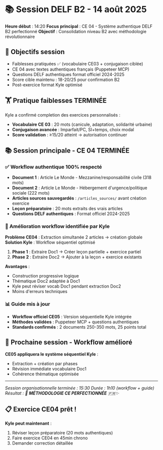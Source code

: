 # 📚 Session DELF B2 - 14 août 2025

**Heure début** : 14:20
**Focus principal** : CE 04 - Système authentique DELF B2 perfectionné
**Objectif** : Consolidation niveau B2 avec méthodologie révolutionnaire

## 🎯 Objectifs session
- Faiblesses pratiquées ✅ (vocabulaire CE03 + conjugaison ciblée)
- CE 04 avec textes authentiques français (Puppeteer MCP)
- Questions DELF authentiques format officiel 2024-2025
- Score cible maintenu : 18-20/25 pour confirmation B2
- Post-exercice format Kyle optimisé

## 🏋️ Pratique faiblesses TERMINÉE
Kyle a confirmé completion des exercices personnalisés :
- **Vocabulaire CE 03** : 20 mots (canicule, adaptation, solidarité urbaine)
- **Conjugaison avancée** : Imparfait/PC, SI+temps, choix modal
- **Score validation** : ≥15/20 atteint → autorisation continuer

## 📚 Session principale - CE 04 TERMINÉE

### ✅ Workflow authentique 100% respecté
- **Document 1** : Article Le Monde - Mezzanine/responsabilité civile (318 mots)
- **Document 2** : Article Le Monde - Hébergement d'urgence/politique sociale (222 mots)
- **Articles sources sauvegardés** : `/articles_sources/` avant création exercice
- **Leçon préparatoire** : 20 mots extraits des vrais articles
- **Questions DELF authentiques** : Format officiel 2024-2025

### 🔧 Amélioration workflow identifiée par Kyle
**Problème CE04** : Extraction simultanée 2 articles → création globale
**Solution Kyle** : Workflow séquentiel optimisé
1. **Phase 1** : Extraire Doc1 → Créer leçon partielle + exercice partiel
2. **Phase 2** : Extraire Doc2 → Ajouter à la leçon + exercice existants

**Avantages** :
- Construction progressive logique
- Thématique Doc2 adaptée à Doc1
- Kyle peut réviser vocab Doc1 pendant extraction Doc2
- Moins d'erreurs techniques

### 📊 Guide mis à jour
- **Workflow officiel CE05** : Version séquentielle Kyle intégrée
- **Méthodes validées** : Puppeteer MCP + questions authentiques
- **Standards confirmés** : 2 documents 250-350 mots, 25 points total

## 🔄 Prochaine session - Workflow amélioré
**CE05 appliquera le système séquentiel Kyle** :
- Extraction + création par phases
- Révision immédiate vocabulaire Doc1
- Cohérence thématique optimisée

---

*Session organisationnelle terminée : 15:30*
*Durée : 1h10 (workflow + guide)*
*Résultat : 🔧 **MÉTHODOLOGIE CE PERFECTIONNÉE** 🇫🇷✨*

## 📋 Exercice CE04 prêt !
**Kyle peut maintenant** :
1. Réviser leçon préparatoire (20 mots authentiques)
2. Faire exercice CE04 en 45min chrono
3. Demander correction détaillée